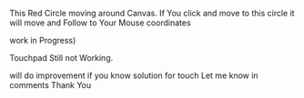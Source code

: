 This Red Circle moving around Canvas. 
If You click and move to this circle it will move and Follow to Your Mouse coordinates

work in Progress)

Touchpad Still not Working.

will do improvement
if you know solution for touch Let me know in comments
Thank You
